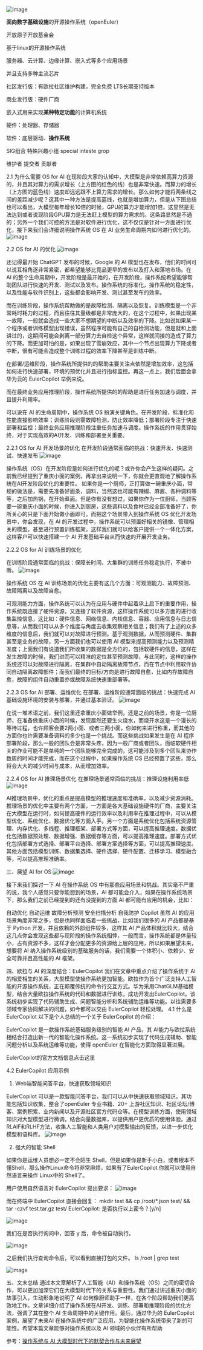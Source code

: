 ![image](https://github.com/icey-zhang/notebook/assets/54712081/6c8759ae-35f3-46f8-a3ec-595945873ef1)

**面向数字基础设施**的开源操作系统（openEuler）

开放原子开放基金会

基于linux的开源操作系统

服务器、云计算、边缘计算、嵌入式等多个应用场景

并且支持多种主流芯片

社区发行版：有欧拉社区维护构建，完全免费 LTS长期支持版本

商业发行版：硬件厂商


嵌入式用来实现**某种特定功能**的计算机系统

硬件：处理器、存储器

软件：底层驱动、**操作系统**


SIG组合 特殊兴趣小组 special inteste grop

维护者 提交者 贡献者

2.1 为什么需要 OS for AI
在现阶段大家的认知中，大模型是非常依赖高算力资源的，并且其对算力的需求增长（上方图的红色的线）也是非常快速。而算力的增长（上方图的蓝色线）速度却远远跟不上算力需求的增长。那么如何才能将两条线之间的差距减少呢？这其中一种方法是提高蓝线，也就是增加算力，但是从下图总结也可以看出，大模型每年增长10倍的时候，GPU的算力才能增加1倍，这显然是无法达到或者说现阶段GPU算力是无法赶上模型的算力需求的。这条路显然是不通的；另外一个我们可控的方法是对软件进行优化，这不仅仅是针对一方面进行优化，接下来我们会详细说明操作系统 OS 在 AI 业务生命周期内如何进行优化的。
![image](https://github.com/icey-zhang/notebook/assets/54712081/4284b09b-be95-429a-ab65-8ce9c93e54e8)


2.2 OS for AI 的优化
![image](https://github.com/icey-zhang/notebook/assets/54712081/35ead898-e788-4135-bcd2-f3a0b116787c)


还记得最开始 ChatGPT 发布的时候，Google 的 AI 模型也在发布，他们的时间可以说互相角逐非常紧密，都希望能够比竞品更早的发布以及打入和落地市场。在 AI 的整个生命周期中，开发阶段是最开始的，在开发阶段，操作系统希望能够帮助团队进行快速的开发、测试以及发布。操作系统的标准化，操作系统的稳定性，以及性能与软件识别上，这些都会影响开发、测试甚至发布的效率。

而在训练阶段，操作系统帮助做的是故障检测、隔离以及恢复。训练模型是一个非常耗时耗力的过程，而且往往其量级都是非常庞大的，在这个过程中，如果出现某一故障，一般就会造成一些大家不想期望的中断以及效率的下降。比如说如果某一个程序或者训练模型出现错误，虽然程序可能有自己的自检测功能，但是就和上面讲过的，这期间可能会剥离一部分算力去自检这个异常，这样就间接的造成了算力的下降。而更加可怕的是，如果出现了雪崩效应，其中一个节点出现算力下降或者中断，很有可能会造成整个训练过程的效率下降甚至是训练中断。

在部署/运维阶段，操作系统所提供的的帮助主要关注点依然是增加效率，这包括如何进行快速部署，环境的预优化并且进行指标监控。再这一点上，我们后面会拿华为云的 EulerCopilot 举例来说。

而在最终业务应用推理阶段，操作系统所提供的的帮助是进行任务加速与调度，并且提升利用率。

可以说在 AI 的生命周期中，操作系统 OS 扮演关键角色。在开发阶段，标准化和性能直接影响效率；训练阶段则需故障检测，防止效率降低；部署阶段专注于快速部署和监控；最终业务应用推理阶段注重任务加速与调度。操作系统的作用贯穿始终，对于实现高效的AI开发、训练和部署至关重要。

2.2.1 OS for AI 开发场景的优化
在开发阶段通常面临的挑战：快速开发、快速测试、快速发布
![image](https://github.com/icey-zhang/notebook/assets/54712081/4b60b472-af45-4fe5-b2dc-76ef1c48dedf)

操作系统（OS）在开发阶段是如何进行优化的呢？或许你会产生这样的疑问。之前我已经提到了重庆小面的案例，再拿出来说明一下，你就会更直观地了解操作系统在AI开发阶段优化的重要性。 如果你是一个厨师，正打算做一碗重庆小面，常规的做法是，需要先准备好面条，调料，当然这也可能有辣椒、麻酱、各种调料等等，之后加热锅，在开始煮面。但是你有没有想过，如果你作为一位厨师，当顾客要一碗重庆小面的时候，你进入到厨房，这些调料以及食材已经全部准备好了，你所关心的只是下面开始做小面即可。而把这个场景带入到操作系统 OS 优化开发场景中，你会发现，在 AI 的开发过程中，操作系统可以预置好相关的镜像、管理相关的模型，甚至进行预置训练框架，这样我们就可以给客户提供一个一体化方案，这样客户可以快速搭建一个 AI 开发基础平台从而快速的开展开发业务。


2.2.2 OS for AI 训练场景的优化

在训练阶段通常面临的挑战：保障长时间、大集群的训练任务稳定执行，不被中断。
![image](https://github.com/icey-zhang/notebook/assets/54712081/88bdcccf-0b7d-4241-b3ad-35b54d3b543a)

操作系统 OS 在 AI 训练场景的优化主要有这几个方面：可观测能力、故障预测、故障隔离以及故障自愈。

可观测能力方面，操作系统可以认为在应用与硬件中起着承上启下的重要作用，操作系统既连接了硬件资源，又连接了软件资源，这样操作系统可以多方面的进行收集监控信息，这比如：硬件信息、网络信息、内核信息、容器、应用信息与日志信息等，从而我们可以从多个维度与角度去收集观察相关信息；我们有了上述的众多维度的信息后，我们就可以对故障进行预测。基于观测数据，从而预测硬件、集群甚至是业务的故障，另一方面我们也可以使用 AI 模型来提高预测能力以及预测精准度；上面我们有说道我们所收集的数据是全方位的，包括软硬件的信息，这样在发生故障的时候，我们进而可以精准的定位甚至预测故障，与此同时，这样的操作系统还可以对故障进行隔离，在集群中自动隔离故障节点，而在节点中利用软件协同自动隔离故障部件；而我们最终的目标/方向是进行故障自愈，比如内存故障自愈，故障的组件自动重置亦或故障系统快速重部署等。


2.2.3 OS for AI 部署、运维优化
在部署、运维阶段通常面临的挑战：快速完成 AI 基础设施环境的安装与部署，并通过基本验证。
![image](https://github.com/icey-zhang/notebook/assets/54712081/85e90912-138b-45e1-9df9-bca8f15988d8)

在说一堆术语之前，我们这里还拿重庆小面做举例，还是之前的场景，你是一位厨师，在准备做重庆小面的时候，发现居然还要生火烧水，而烧开水这是一个漫长的等待过程，也许顾客会要2两小面、或者三两小面，你如何来进行称重，而其他的方面你也许需要准备调料的多少也是一个挑战。而这些挑战如果发生是在 AI 程序部署阶段，那么一般的团队会是非常头疼，因为一般厂商或者团队，面临软硬件相关的作业可能不是单纯的一个团队能够完全完成的，这可能涉及到多个团队来协作数周的时间才能完成，而在这个过程中，如果操作系统 OS 已经预置了这些，那么将会大大的减少时间与成本，从而增加效率。


2.2.4 OS for AI 推理场景优化
在推理场景通常面临的挑战：推理设施利用率低
![image](https://github.com/icey-zhang/notebook/assets/54712081/0b81d217-55d8-41a4-817f-2e51e6c694a1)

AI推理场景中，优化的重点是提高模型的推理速度和准确率，以及减少资源消耗。推理场景的优化中主要有两个方面，一方面是各大基础设施硬件的厂商，主要关注在大模型在运行时，如何提高硬件的运行效率以及利用率在推理过程中，可以从模型优化、系统优化、数据优化等方面入手。另一个方面是系统优化包括系统资源管理、内存优化、多线程、推理框架、部署方式等方面，可以提高推理速度。数据优化包括数据预处理、数据增强、数据缓存等方面，可以提高推理速度。部署方式优化包括部署方式选择、部署平台选择、部署方案选择等方面，可以提高推理速度。其他方面包括模型训练、数据集选择、硬件选择、硬件配置、迁移学习、模型融合等，可以提高推理准确率。


三、展望 AI for OS
![image](https://github.com/icey-zhang/notebook/assets/54712081/4b2271c9-2abf-4d08-a9ce-c6b3cbae9882)

接下来我们探讨一下 AI 在操作系统 OS 中有那些应用场景和挑战。其实毫不严重的说，我个人感觉只要你能想到的场景，AI 都可能会介入，如果在操作系统场景下，那么我们之前已经提到的还有没提到的方面 AI 都可能有应用的机会，比如：

自动优化
自动运维
故障分析预测
安全扫描分析
自我防护
Copilot
虽然 AI 的应用场景角度非常之多，但是也同样面临着一些挑战，比如我们很多的 AI 产品都是基于 Python 开发，并且依赖的外部组件较多，这样其 AI 产品体积就比较大，结合这几点你会发现这些都与现阶段的操作系统相悖，一般而言，操作系统都是体量较小，占有资源不多，这样才会分配更多的资源给上层的应用，所以如果展望未来，想要将 AI 纳入操作系统级别的基础服务的话，我们需要一个体积小、依赖少、安全可靠并且高性能的 AI 框架。

四、欧拉与 AI 的深度结合：EulerCopilot
我们在文章中重点介绍了操作系统于 AI 的相爱相生的关系，大型模型使操作系统更加智能。欧拉作为首个广泛支持人工智能的开源操作系统，正在颠覆传统的命令行交互方式。华为采用ChatGLM基础模型，结合大量欧拉操作系统的代码和数据进行训练，成功开发出EulerCopilot。该系统初步实现了代码辅助生成、问题智能分析和系统辅助运维等功能。以往需要多领域专家协同解决的问题，如今都可以交由 EulerCopilot 轻松处理。
4.1 什么是 EulerCopilot
以下是个人总结的一个关于 EulerCopilot 的介绍：

EulerCopilot 是一款操作系统基础服务级别的智能 AI 产品，其 AI能力与欧拉系统相结合打造出新一代的智能化操作系统。这一系统初步实现了代码生成辅助、智能问题分析以及系统运维等功能，使得 openEuler 在智能化方面取得显著进展。

EulerCopilot的官方文档信息点击这里

4.2 EulerCopilot 应用示例
1. Web端智能问答平台，快速获取领域知识

EulerCopilot 可以是一款智能问答平台，我们可以从中快速获取领域知识。其功能包括知识收集，整合了openEuler 专业书籍、20+ 上游社区知识、社区论坛/博客、案例积累、业内新闻以及开源社区官方代码仓等。在模型训练方面，使用领域知识对大型模型进行微调，结合向量数据库，以提供用户更优质的使用体验。通过RLAIF和RLHF方法，收集人工智能和人类用户对模型输出的反馈，以进一步优化模型和语料库。
![image](https://github.com/icey-zhang/notebook/assets/54712081/8deff22d-2322-4821-8b06-e192d6caf957)

2. 强大的智能 Shell

如果你是运维人员想必一定不会陌生 Shell，但是如果你是新手小白，或者根本不懂Shell，那么操作Linux命令将非常麻烦，如果有了EulerCopilot 你就可以使用自然语言来操作 Linux中的 Shell了。

用户使用自然语言对 EulerCopilot 提出要求：
![image](https://github.com/icey-zhang/notebook/assets/54712081/b3bcf701-972f-40fb-b724-a4743cbd954a)

而在终端中 EulerCopilot 直接会回复：
mkdir test && cp /root/*.json test/ && tar -czvf test.tar.gz test/
EulerCopilot: 是否执行以上密令？[y/n]

![image](https://github.com/icey-zhang/notebook/assets/54712081/77b1ee4c-0a2e-4b77-a948-bcb6df66f37d)

我们在是否执行询问中，回答 y 后，命令被自动执行。

![image](https://github.com/icey-zhang/notebook/assets/54712081/1ef94e5e-bb51-4140-8b81-2030d68d9147)

之后我们执行查询命令后，可以看到直接打包的文件。
ls /root | grep test

![image](https://github.com/icey-zhang/notebook/assets/54712081/39e7a7a9-1f23-4a01-afe3-c90ee749c541)

五、文末总结
通过本文章解析了人工智能（AI）和操作系统（OS）之间的密切合作，可以更加加深它们在大模型时代下的关系与重要性。我们通过讲述重庆小面的故事引入，生动形象地说明了 AI 如何像厨师助手一样，在各个阶段帮助我们更高效地工作。文章详细介绍了操作系统在AI开发、训练、部署和推理阶段的优化方法，强调了其在整个 AI 生命周期中的关键作用。最后，通过华为的 EulerCopilot 案例，展望了未来AI 在操作系统中的广泛应用，为智能化操作系统带来了新的可能性。希望本篇文章能够对操作系统以及 AI 领域的小伙伴有所帮助

参考：[操作系统与 AI 大模型时代下的默契合作与未来展望](https://bbs.huaweicloud.com/blogs/420527?ticket=ST-82276879-uS0v7zAHaAIQgmFDK4Yf4MfA-sso)
